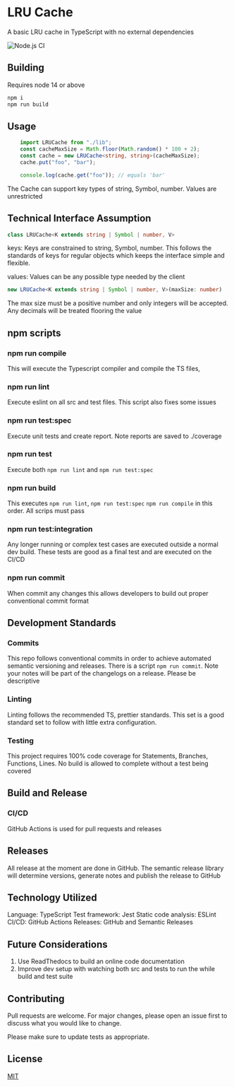 # LRU Cache

A basic LRU cache in TypeScript with no external dependencies

![Node.js CI](https://github.com/jphilipstevens/lru-cache/workflows/Node.js%20CI/badge.svg?branch=main)

## Building

Requires node 14 or above

```bash
npm i
npm run build
```

## Usage

```TypeScript
    import LRUCache from "./lib";
    const cacheMaxSize = Math.floor(Math.random() * 100 + 2);
    const cache = new LRUCache<string, string>(cacheMaxSize);
    cache.put("foo", "bar");

    console.log(cache.get("foo")); // equals 'bar'
```

The Cache can support key types of string, Symbol, number. Values are unrestricted

## Technical Interface Assumption

```TypeScript
class LRUCache<K extends string | Symbol | number, V>
```

keys: Keys are constrained to string, Symbol, number. This follows the standards of keys for regular objects which keeps the interface simple and flexible.

values: Values can be any possible type needed by the client

```TypeScript
new LRUCache<K extends string | Symbol | number, V>(maxSize: number)
```

The max size must be a positive number and only integers will be accepted. Any decimals will be treated flooring the value

## npm scripts

### npm run compile

This will execute the Typescript compiler and compile the TS files,

### npm run lint

Execute eslint on all src and test files. This script also fixes some issues

### npm run test:spec

Execute unit tests and create report. Note reports are saved to ./coverage

### npm run test

Execute both `npm run lint` and `npm run test:spec`

### npm run build

This executes `npm run lint`, `npm run test:spec` `npm run compile` in this order. All scrips must pass

### npm run test:integration

Any longer running or complex test cases are executed outside a normal dev build. These tests are good as a final test and are executed on the CI/CD

### npm run commit

When commit any changes this allows developers to build out proper conventional commit format

## Development Standards

### Commits

This repo follows conventional commits in order to achieve automated semantic versioning and releases. There is a script `npm run commit`. Note your notes will be part of the changelogs on a release. Please be descriptive

### Linting

Linting follows the recommended TS, prettier standards. This set is a good standard set to follow with little extra configuration.

### Testing

This project requires 100% code coverage for Statements, Branches, Functions, Lines. No build is allowed to complete without a test being covered

## Build and Release

### CI/CD

GitHub Actions is used for pull requests and releases

## Releases

All release at the moment are done in GitHub. The semantic release library will determine versions, generate notes and publish the release to GitHub

## Technology Utilized

Language: TypeScript
Test framework: Jest
Static code analysis: ESLint
CI/CD: GitHub Actions
Releases: GitHub and Semantic Releases

## Future Considerations

1. Use ReadThedocs to build an online code documentation
2. Improve dev setup with watching both src and tests to run the while build and test suite

## Contributing

Pull requests are welcome. For major changes, please open an issue first to discuss what you would like to change.

Please make sure to update tests as appropriate.

## License

[MIT](https://choosealicense.com/licenses/mit/)